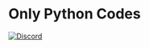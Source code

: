 # Only Python Codes

[![Discord](https://img.shields.io/discord/1087419893302956103?color=purple&label=.PY&logo=python&logoColor=purple&style=for-the-badge)](https://discord.gg/midnight-v)
